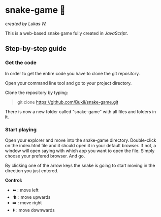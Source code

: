 # snake-game 🐍

_created by Lukas W._

This is a web-based snake game fully created in _JavaScript_.

## Step-by-step guide

### Get the code

In order to get the entire code you have to clone the git repository.

Open your command line tool and go to your project directory.

Clone the repository by typing:
> git clone https://github.com/Bukii/snake-game.git

There is now a new folder called "snake-game" with all files and folders in it.

### Start playing

Open your explorer and move into the snake-game directory. Double-click on the index.html file and it should open it in your default browser. If not, a window will open saying with which app you want to open the file. Simply choose your prefered browser. And go.

By clicking one of the arrow keys the snake is going to start moving in the direction you just entered.

**Control:**

- ⬅️ : move left
- ⬆️ : move upwards
- ➡️ : move right
- ⬇️ : move downwards
